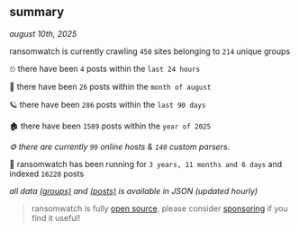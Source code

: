 
## summary
_august 10th, 2025_

ransomwatch is currently crawling `450` sites belonging to `214` unique groups

⏲ there have been `4` posts within the `last 24 hours`

🦈 there have been `26` posts within the `month of august`

🪐 there have been `286` posts within the `last 90 days`

🏚 there have been `1589` posts within the `year of 2025`

_⚙️ there are currently `99` online hosts & `140` custom parsers._

🦕 ransomwatch has been running for `3 years, 11 months and 6 days` and indexed `16220` posts

_all data  [(groups)](http://ransomwhat.telemetry.ltd/groups) and [(posts)](http://ransomwhat.telemetry.ltd/posts) is available in JSON (updated hourly)_

> ransomwatch is fully [open source](https://github.com/joshhighet/ransomwatch#ransomwatch--). please consider [sponsoring](https://github.com/sponsors/joshhighet) if you find it useful!
